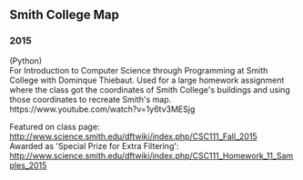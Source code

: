 <h2>Smith College Map</h2>
<h3>2015</h3>
(Python)

<br/>
For Introduction to Computer Science through Programming at Smith College with Dominque Thiebaut.
Used for a large homework assignment where the class got the coordinates of Smith College's buildings and using those coordinates  to recreate Smith's map.
<br/>
https://www.youtube.com/watch?v=1y6tv3MESjg

Featured on class page: <br/>
http://www.science.smith.edu/dftwiki/index.php/CSC111_Fall_2015
<br/>
Awarded as 'Special Prize for Extra Filtering':<br/>
http://www.science.smith.edu/dftwiki/index.php/CSC111_Homework_11_Samples_2015

